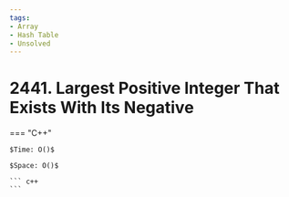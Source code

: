 ```yaml
---
tags:
- Array
- Hash Table
- Unsolved
---
```



# 2441. Largest Positive Integer That Exists With Its Negative

=== "C++"

    $Time: O()$

    $Space: O()$

    ``` c++
    ```